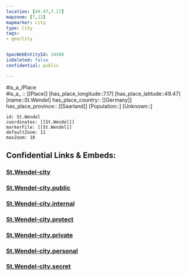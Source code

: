 ```yaml
---
location: [49.47,7.17] 
mapzoom: [7,12] 
mapmarker: city 
type: City
tags:
- geo/City


SpocWebEntityId: 34498
isDeleted: false
confidential: public

---
```

#is_a_/Place  
#is_a_ :: [[Place]] 
[has_place_longitude::7.17] 
[has_place_latitude::49.47] 
[name::St.Wendel] 
has_place_country:: [[Germany]]  
has_place_province:: [[Saarland]] 
[Population::] 
[Unknown::] 


```leaflet
id: St.Wendel
coordinates: [[St.Wendel]] 
markerFile: [[St.Wendel]] 
defaultZoom: 11 
maxZoom: 18
```


## Confidential Links & Embeds: 

### [St.Wendel-city](/_Standards/Earth/Continent/Europe/Europe~Central/Germany/Germany~West/Saarland/counties~Saarland/St.Wendel/cities~St.Wendel/St.Wendel-city.md) 

### [St.Wendel-city.public](/_public/Earth/Continent/Europe/Europe~Central/Germany/Germany~West/Saarland/counties~Saarland/St.Wendel/cities~St.Wendel/St.Wendel-city.public.md) 

### [St.Wendel-city.internal](/_internal/Earth/Continent/Europe/Europe~Central/Germany/Germany~West/Saarland/counties~Saarland/St.Wendel/cities~St.Wendel/St.Wendel-city.internal.md) 

### [St.Wendel-city.protect](/_protect/Earth/Continent/Europe/Europe~Central/Germany/Germany~West/Saarland/counties~Saarland/St.Wendel/cities~St.Wendel/St.Wendel-city.protect.md) 

### [St.Wendel-city.private](/_private/Earth/Continent/Europe/Europe~Central/Germany/Germany~West/Saarland/counties~Saarland/St.Wendel/cities~St.Wendel/St.Wendel-city.private.md) 

### [St.Wendel-city.personal](/_personal/Earth/Continent/Europe/Europe~Central/Germany/Germany~West/Saarland/counties~Saarland/St.Wendel/cities~St.Wendel/St.Wendel-city.personal.md) 

### [St.Wendel-city.secret](/_secret/Earth/Continent/Europe/Europe~Central/Germany/Germany~West/Saarland/counties~Saarland/St.Wendel/cities~St.Wendel/St.Wendel-city.secret.md)

